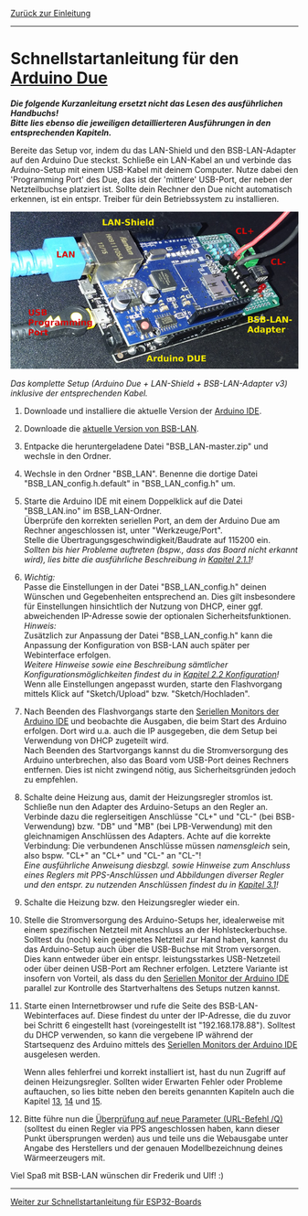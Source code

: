 [Zurück zur Einleitung](index2.md)    
    
---
    
# Schnellstartanleitung für den [Arduino Due](kap01.md#12-arduino-due)
***Die folgende Kurzanleitung ersetzt nicht das Lesen des ausführlichen Handbuchs!  
Bitte lies ebenso die jeweiligen detaillierteren Ausführungen in den entsprechenden Kapiteln.*** 
   
Bereite das Setup vor, indem du das LAN-Shield und den BSB-LAN-Adapter auf den Arduino Due steckst. Schließe ein LAN-Kabel an und verbinde das Arduino-Setup mit einem USB-Kabel mit deinem Computer. Nutze dabei den 'Programming Port' des Due, das ist der 'mittlere' USB-Port, der neben der Netzteilbuchse platziert ist. Sollte dein Rechner den Due nicht automatisch erkennen, ist ein entspr. Treiber für dein Betriebssystem zu installieren.  

  <img src="https://raw.githubusercontent.com/1coderookie/BSB-LPB-LAN/master/docs/pics/HW-Setup.jpg">
    
  *Das komplette Setup (Arduino Due + LAN-Shield + BSB-LAN-Adapter v3) inklusive der entsprechenden Kabel.*  
  
1. Downloade und installiere die aktuelle Version der [Arduino IDE](https://www.arduino.cc/en/Main/Software).   
   
2. Downloade die [aktuelle Version von BSB-LAN](https://github.com/fredlcore/bsb_lan/archive/master.zip).  

3. Entpacke die heruntergeladene Datei "BSB_LAN-master.zip" und wechsle in den Ordner.  

4. Wechsle in den Ordner "BSB_LAN". Benenne die dortige Datei "BSB_LAN_config.h.default" in "BSB_LAN_config.h" um.  

5. Starte die Arduino IDE mit einem Doppelklick auf die Datei "BSB_LAN.ino" im BSB_LAN-Ordner.  
Überprüfe den korrekten seriellen Port, an dem der Arduino Due am Rechner angeschlossen ist, unter "Werkzeuge/Port".  
Stelle die Übertragungsgeschwindigkeit/Baudrate auf 115200 ein.  
*Sollten bis hier Probleme auftreten (bspw., dass das Board nicht erkannt wird), lies bitte die ausführliche Beschreibung in [Kapitel 2.1.1](kap02.md#211-installation-auf-dem-due)!*  

6. *Wichtig:*  
Passe die Einstellungen in der Datei "BSB_LAN_config.h" deinen Wünschen und Gegebenheiten entsprechend an. Dies gilt insbesondere für Einstellungen hinsichtlich der Nutzung von DHCP, einer ggf. abweichenden IP-Adresse sowie der optionalen Sicherheitsfunktionen.  
*Hinweis:*  
Zusätzlich zur Anpassung der Datei "BSB_LAN_config.h" kann die Anpassung der Konfiguration von BSB-LAN auch später per Webinterface erfolgen.  
*Weitere Hinweise sowie eine Beschreibung sämtlicher Konfigurationsmöglichkeiten findest du in [Kapitel 2.2 Konfiguration](kap02.md#22-konfiguration)!*  
Wenn alle Einstellungen angepasst wurden, starte den Flashvorgang mittels Klick auf "Sketch/Upload" bzw. "Sketch/Hochladen".  

7. Nach Beenden des Flashvorgangs starte den [Seriellen Monitors der Arduino IDE](kap12.md#122-serieller-monitor) und beobachte die Ausgaben, die beim Start des Arduino erfolgen. Dort wird u.a. auch die IP ausgegeben, die dem Setup bei Verwendung von DHCP zugeteilt wird.  
Nach Beenden des Startvorgangs kannst du die Stromversorgung des Arduino unterbrechen, also das Board vom USB-Port deines Rechners entfernen. Dies ist nicht zwingend nötig, aus Sicherheitsgründen jedoch zu empfehlen.  

8. Schalte deine Heizung aus, damit der Heizungsregler stromlos ist. Schließe nun den Adapter des Arduino-Setups an den Regler an. Verbinde dazu die reglerseitigen Anschlüsse "CL+" und "CL-" (bei BSB-Verwendung) bzw. "DB" und "MB" (bei LPB-Verwendung) mit den gleichnamigen Anschlüssen des Adapters. Achte auf die korrekte Verbindung: Die verbundenen Anschlüsse müssen *namensgleich* sein, also bspw. "CL+" an "CL+" und "CL-" an "CL-"!   
*Eine ausführliche Anweisung diesbzgl. sowie Hinweise zum Anschluss eines Reglers mit PPS-Anschlüssen und Abbildungen diverser Regler und den entspr. zu nutzenden Anschlüssen findest du in [Kapitel 3.1](kap03.md#31-anschluss-des-adapters)!*

9. Schalte die Heizung bzw. den Heizungsregler wieder ein. 

10. Stelle die Stromversorgung des Arduino-Setups her, idealerweise mit einem spezifischen Netzteil mit Anschluss an der Hohlsteckerbuchse. Solltest du (noch) kein geeignetes Netzteil zur Hand haben, kannst du das Arduino-Setup auch über die USB-Buchse mit Strom versorgen. Dies kann entweder über ein entspr. leistungsstarkes USB-Netzeteil oder über deinen USB-Port am Rechner erfolgen. Letztere Variante ist insofern von Vorteil, als dass du den [Seriellen Monitor der Arduino IDE](kap12.md#122-serieller-monitor) parallel zur Kontrolle des Startverhaltens des Setups nutzen kannst.  

11. Starte einen Internetbrowser und rufe die Seite des BSB-LAN-Webinterfaces auf. Diese findest du unter der IP-Adresse, die du zuvor bei Schritt 6 eingestellt hast (voreingestellt ist "192.168.178.88"). Solltest du DHCP verwenden, so kann die vergebene IP während der Startsequenz des Arduino mittels des [Seriellen Monitors der Arduino IDE](kap12.md#122-serieller-monitor) ausgelesen werden. 

    Wenn alles fehlerfrei und korrekt installiert ist, hast du nun Zugriff auf deinen Heizungsregler. Sollten wider Erwarten Fehler oder Probleme auftauchen, so lies bitte neben den bereits genannten Kapiteln auch die Kapitel [13](kap13.md), [14](kap14.md) und [15](kap15.md).  
  
12. Bitte führe nun die [Überprüfung auf neue Parameter (URL-Befehl /Q)](kap03.md#33-überprüfen-auf-nicht-freigegebene-reglerspezifische-command-ids) (solltest du einen Regler via PPS angeschlossen haben, kann dieser Punkt übersprungen werden) aus und teile uns die Webausgabe unter Angabe des Herstellers und der genauen Modellbezeichnung deines Wärmeerzeugers mit.  

Viel Spaß mit BSB-LAN wünschen dir Frederik und Ulf! :)  
    

---
   
     
[Weiter zur Schnellstartanleitung für ESP32-Boards](SSA_ESP32.md)      

